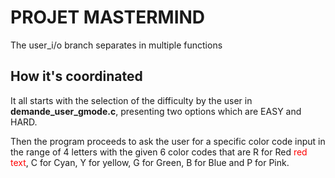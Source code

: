 # PROJET MASTERMIND

The user_i/o branch separates in multiple functions

## How it's coordinated

It all starts with the selection of the difficulty by the user in **demande_user_gmode.c**, presenting two options which are EASY and HARD.  

Then the program proceeds to ask the user for a specific color code input in the range of 4 letters with the given 6 color codes that are R for Red <span style="color: red;"> red text</span>, C for Cyan, Y for yellow, G for Green, B for Blue and P for Pink.  